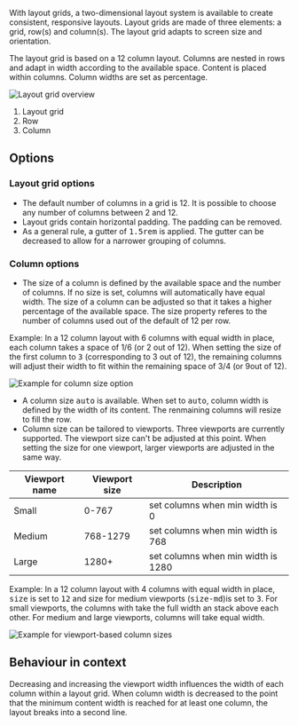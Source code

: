 With layout grids, a two-dimensional layout system is available to create consistent, responsive layouts. Layout grids are made of three elements: a grid, row(s) and column(s). The layout grid adapts to screen size and orientation.

The layout grid is based on a 12 column layout. Columns are nested in rows and adapt in width according to the available space. Content is placed within columns. Column widths are set as percentage.

![Layout grid overview](https://www.figma.com/file/wEptRgAezDU1z80Cn3eZ0o/iX-Pattern-Illustrations?type=design&node-id=800%3A2637&mode=design&t=R26qUrZCUTY2iIxG-1)
1. Layout grid
2. Row
3. Column

## Options
### Layout grid options
- The default number of columns in a grid is 12. It is possible to choose any number of columns between 2 and 12.
- Layout grids contain horizontal padding. The padding can be removed.
- As a general rule, a gutter of <kbd>1.5rem</kbd> is applied. The gutter can be decreased to allow for a narrower grouping of columns.
### Column options
- The size of a column is defined by the available space and the number of columns. If no size is set, columns will automatically have equal width. The size of a column can be adjusted so that it takes a higher percentage of the available space. The size property referes to the number of columns used out of the default of 12 per row.

Example: In a 12 column layout with 6 columns with equal width in place, each column takes a space of 1/6 (or 2 out of 12). When setting the size of the first column to <kbd>3</kbd> (corresponding to 3 out of 12), the remaining columns will adjust their width to fit within the remaining space of 3/4 (or 9out of 12). 

![Example for column size option](https://www.figma.com/file/wEptRgAezDU1z80Cn3eZ0o/iX-Pattern-Illustrations?type=design&node-id=796%3A3&mode=design&t=R26qUrZCUTY2iIxG-1)

- A column size <kbd>auto</kbd> is available. When set to <kbd>auto</kbd>, column width is defined by the width of its content. The renmaining columns will resize to fill the row.
- Column size can be tailored to viewports. Three viewports are currently supported. The viewport size can't be adjusted at this point. When setting the size for one viewport, larger viewports are adjusted in the same way.

| Viewport name              | Viewport size                     | Description                                 |
| -------------------------- | --------------------------------- |-------------------------------------------- |
| Small                      | 0-767                             | set columns when min width is 0             |
| Medium                     | 768-1279                          | set columns when min width is 768           |
| Large                      | 1280+                             | set columns when min width is 1280          |

Example: In a 12 column layout with 4 columns with equal width in place, <kbd>size</kbd> is set to <kbd>12</kbd> and size for medium viewports (<kbd>size-md</kbd>)is set to <kbd>3</kbd>. For small viewports, the columns with take the full width an stack above each other. For medium and large viewports, columns will take equal width.

![Example for viewport-based column sizes](https://www.figma.com/file/wEptRgAezDU1z80Cn3eZ0o/iX-Pattern-Illustrations?type=design&node-id=800%3A23920&mode=design&t=R26qUrZCUTY2iIxG-1)


## Behaviour in context

Decreasing and increasing the viewport width influences the width of each column within a layout grid. When column width is decreased to the point that the minimum content width is reached for at least one column, the layout breaks into a second line. 
